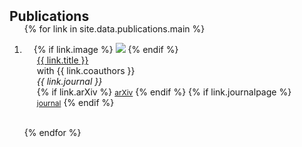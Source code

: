<h2 id="publications" style="margin: 2px 0px -15px;">Publications</h2>

<div class="publications">
<ol class="bibliography">

{% for link in site.data.publications.main %}


<li>
<div class="pub-row">
  <div class="col-sm-4" style="position: relative;padding-right: 15px;padding-left: 15px;">
    {% if link.image %} 
    <img src="{{ link.image }}" class="teaser img-fluid z-depth-1" style="width=100;height=40%">
    {% endif %}
  </div>
  <div class="col-sm-8" style="position: relative;padding-right: 15px;padding-left: 20px;">
      <div class="title"><a href="{{ link.arXiv }}">{{ link.title }}</a></div>
      <div class="author">with {{ link.coauthors }}</div>
      <div class="periodical"><em>{{ link.journal }}</em></div>
    <div class="links">
      {% if link.arXiv %} 
      <a href="{{ link.arXiv }}" class="btn btn-sm z-depth-0" role="button" target="_blank" style="font-size:12px;">arXiv</a>
      {% endif %}
      {% if link.journalpage %} 
      <a href="{{ link.journalpage }}" class="btn btn-sm z-depth-0" role="button" target="_blank" style="font-size:12px;">journal</a>
      {% endif %}
    </div>
  </div>
</div>
</li>


<br>

{% endfor %}

</ol>
</div>

